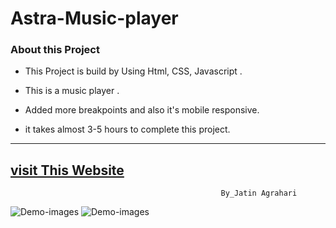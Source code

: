 # Astra-Music-player


### About this Project
- This Project is build by Using Html, CSS, Javascript .                
- This is a music player .
- Added more breakpoints and also it's  mobile responsive.  

- it takes almost 3-5 hours to complete this project.

---
[visit This Website](https://astramusicplayer.netlify.app/)
---
                                                   By_Jatin Agrahari

![Demo-images](https://github.com/jatin2311/Music-/blob/main/assets/demo/ss-1.png)
![Demo-images](https://github.com/jatin2311/Music-/tree/main/assets/demo/SS-3.png)
